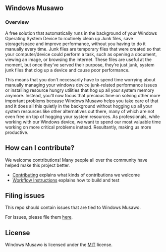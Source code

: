 ## Windows Musawo

### Overview

A free solution that automatically runs in the background of your Windows Operating System Device to routinely clean up Junk files, save storage/space and improve performance, without you having to do it manually every time. Junk files are temporary files that were created so that your computer/device could perform a task, such as opening a document, viewing an image, or browsing the internet. These files are useful at the moment, but once they’ve served their purpose, they’re just junk, system junk files that clog up a device and cause poor performance.

This means that you don't necessarily have to spend time worrying about manually managing your windows device junk-related performance issues or installing resource hungry utilities that hog up all your system memory anymore. Instead, you’ll now focus that precious time on solving other more important problems because Windows Musawo helps you take care of that and it does all this quietly in the background without hogging up all your system resources like other alternatives out there, many of which are not even free on top of hogging your system resources. As professionals, while working with our Windows device, we want to spend our most valuable time working on more critical problems instead. Resultantly, making us more productive.

## How can I contribute?

We welcome contributions! Many people all over the community have helped make this project better.

* [Contributing](CONTRIBUTING.md) explains what kinds of contributions we welcome
* [Workflow Instructions](https://github.com/OSCA-Kampala-Chapter/Windows-Musawo/tree/main/docs/workflow/README.md) explains how to build and test

## Filing issues

This repo should contain issues that are tied to Windows Musawo.

For issues, please file them [here](https://github.com/OSCA-Kampala-Chapter/Windows-Musawo/issues).

## License

Windows Musawo is licensed under the [MIT](LICENSE.TXT) license.
